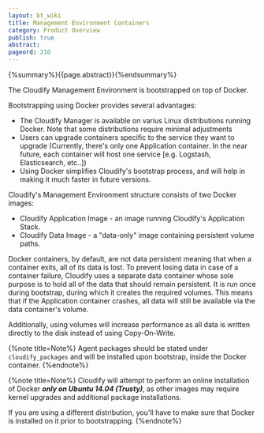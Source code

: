 ```yaml
---
layout: bt_wiki
title: Management Environment Containers
category: Product Overview
publish: true
abstract:
pageord: 210
---
```

{%summary%}{{page.abstract}}{%endsummary%}


The Cloudify Management Environment is bootstrapped on top of Docker.

Bootstrapping using Docker provides several advantages:

* The Cloudify Manager is available on varius Linux distributions running Docker. Note that some distributions require minimal adjustments
* Users can upgrade containers specific to the service they want to upgrade (Currently, there's only one Application container. In the near future, each container will host one service [e.g. Logstash, Elasticsearch, etc..])
* Using Docker simplifies Cloudify's bootstrap process, and will help in making it much faster in future versions.


Cloudify's Management Environment structure consists of two Docker images:

* Cloudify Application Image - an image running Cloudify's Application Stack.
* Cloudify Data Image - a "data-only" image containing persistent volume paths.

Docker containers, by default, are not data persistent meaning that when a container exits, all of its data is lost.
To prevent losing data in case of a container failure, Cloudify uses a separate data container whose sole purpose is to hold all of the data that should remain persistent. It is run once during bootstrap, during which it creates the required volumes. This means that if the Application container crashes, all data will still be available via the data container's volume.

Additionally, using volumes will increase performance as all data is written directly to the disk instead of using Copy-On-Write.

{%note title=Note%}
Agent packages should be stated under `cloudify_packages` and will be installed upon bootstrap, inside the Docker container.
{%endnote%}

{%note title=Note%}
Cloudify will attempt to perform an online installation of Docker ***only on Ubuntu 14.04 (Trusty)***, as other images may require kernel upgrades and additional package installations.

If you are using a different distribution, you'll have to make sure that Docker is installed on it prior to bootstrapping.
{%endnote%}
